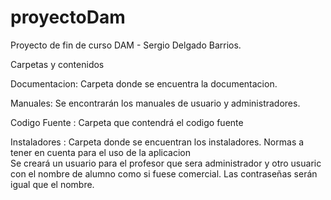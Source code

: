 # proyectoDam
Proyecto de  fin de curso  DAM - Sergio Delgado Barrios.

Carpetas  y contenidos

Documentacion: Carpeta donde se encuentra la documentacion.

Manuales: Se encontrarán los manuales de usuario y administradores.

Codigo Fuente : Carpeta que contendrá el codigo fuente

Instaladores : Carpeta donde se encuentran los instaladores.
Normas a tener en cuenta para el uso de la aplicacion
</br>
Se creará un usuario  para  el profesor que sera administrador y otro usuaric con el nombre de alumno como si fuese comercial.
Las contraseñas serán igual que el nombre.

